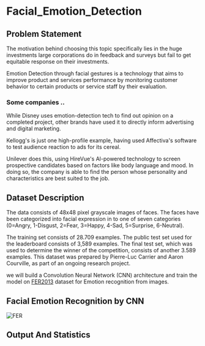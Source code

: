 # Facial_Emotion_Detection

## Problem Statement

The motivation behind choosing this topic specifically lies in the huge investments large corporations do in feedback and surveys but fail to get equitable response on their investments.

Emotion Detection through facial gestures is a technology that aims to improve product and services performance by monitoring customer behavior to certain products or service staff by their evaluation.

### Some companies ..

While Disney uses emotion-detection tech to find out opinion on a completed project, other brands have used it to directly inform advertising and digital marketing.

Kellogg's is just one high-profile example, having used Affectiva's software to test audience reaction to ads for its cereal.

Unilever does this, using HireVue's Al-powered technology to screen prospective candidates based on factors like body language and mood. In doing so, the company is able to find the person whose personality and characteristics are best suited to the job.

## Dataset Description

The data consists of 48x48 pixel grayscale images of faces. The faces have been categorized into facial expression in to one of seven categories (0=Angry, 1-Disgust, 2=Fear, 3=Happy, 4-Sad, 5=Surprise, 6-Neutral).

The training set consists of 28.709 examples. The public test set used for the leaderboard consists of 3,589 examples. The final test set, which was used to determine the winner of the competition, consists of another 3.589 examples. This dataset was prepared by Pierre-Luc Carrier and Aaron Courville, as part of an ongoing research project.

we will build a Convolution Neural Network (CNN) architecture and train the model on [FER2013](https://www.kaggle.com/msambare/fer2013) dataset for Emotion recognition from images.

## Facial Emotion Recognition by CNN

![FER](https://user-images.githubusercontent.com/61639134/198889689-88912761-a507-481b-ac37-745c94b55a82.PNG)

## Output And Statistics




